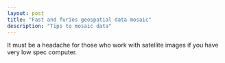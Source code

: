 ```yaml
---
layout: post
title: "Fast and furios geospatial data mosaic"
description: "Tips to mosaic data"
---
```


It must be a headache for those who work with satellite images if you have very low spec computer.

